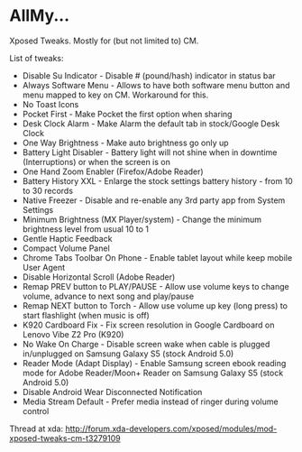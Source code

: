 # AllMy...
Xposed Tweaks. Mostly for (but not limited to) CM.

List of tweaks:
*   Disable Su Indicator - Disable # (pound/hash) indicator in status bar
*   Always Software Menu - Allows to have both software menu button and menu mapped to key on CM. Workaround for this.
*   No Toast Icons
*   Pocket First - Make Pocket the first option when sharing
*   Desk Clock Alarm - Make Alarm the default tab in stock/Google Desk Clock
*   One Way Brightness - Make auto brightness go only up
*   Battery Light Disabler - Battery light will not shine when in downtime (Interruptions) or when the screen is on
*   One Hand Zoom Enabler (Firefox/Adobe Reader)
*   Battery History XXL - Enlarge the stock settings battery history - from 10 to 30 records
*   Native Freezer - Disable and re-enable any 3rd party app from System Settings
*   Minimum Brightness (MX Player/system) - Change the minimum brightness level from usual 10 to 1
*   Gentle Haptic Feedback
*   Compact Volume Panel
*   Chrome Tabs Toolbar On Phone - Enable tablet layout while keep mobile User Agent
*   Disable Horizontal Scroll (Adobe Reader)
*   Remap PREV button to PLAY/PAUSE - Allow use volume keys to change volume, advance to next song and play/pause
*   Remap NEXT button to Torch - Allow use volume up key (long press) to start flashlight (when music is off)
*   K920 Cardboard Fix - Fix screen resolution in Google Cardboard on Lenovo Vibe Z2 Pro (K920)
*   No Wake On Charge - Disable screen wake when cable is plugged in/unplugged on Samsung Galaxy S5 (stock Android 5.0)
*   Reader Mode (Adapt Display) - Enable Samsung screen ebook reading mode for Adobe Reader/Moon+ Reader on Samsung Galaxy S5 (stock Android 5.0)
*   Disable Android Wear Disconnected Notification
*   Media Stream Default - Prefer media instead of ringer during volume control

Thread at xda: http://forum.xda-developers.com/xposed/modules/mod-xposed-tweaks-cm-t3279109
